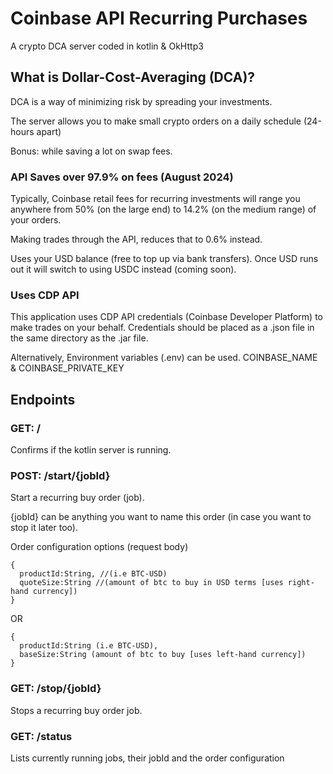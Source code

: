 # Coinbase API Recurring Purchases
A crypto DCA server coded in kotlin & OkHttp3
## What is Dollar-Cost-Averaging (DCA)?
DCA is a way of minimizing risk by spreading your investments.

The server allows you to make small crypto orders on a daily schedule (24-hours apart) 

Bonus: while saving a lot on swap fees.
### API Saves over 97.9% on fees (August 2024)
Typically, Coinbase retail fees for recurring investments will range you anywhere from 50% (on the large end) to 14.2% (on the medium range) of your orders.

Making trades through the API, reduces that to 0.6% instead.

Uses your USD balance (free to top up via bank transfers).
Once USD runs out it will switch to using USDC instead (coming soon).

### Uses CDP API
This application uses CDP API credentials (Coinbase Developer Platform) to make trades on your behalf. Credentials should be placed as a .json file  in the same directory as the .jar file.

Alternatively, Environment variables (.env) can be used. COINBASE_NAME & COINBASE_PRIVATE_KEY
## Endpoints

### GET: /
Confirms if the kotlin server is running.

### POST: /start/{jobId}
Start a recurring buy order (job).

{jobId} can be anything you want to name this order (in case you want to stop it later too).

Order configuration options (request body)
```
{
  productId:String, //(i.e BTC-USD)
  quoteSize:String //(amount of btc to buy in USD terms [uses right-hand currency])
}
```

 OR

```
{
  productId:String (i.e BTC-USD),
  baseSize:String (amount of btc to buy [uses left-hand currency])
}
```

### GET: /stop/{jobId}
Stops a recurring buy order job.

### GET: /status
Lists currently running jobs, their jobId and the order configuration
